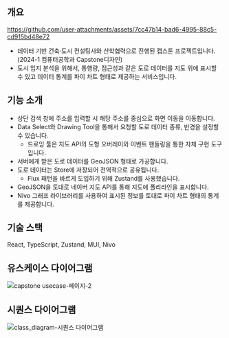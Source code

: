 ## 개요

https://github.com/user-attachments/assets/7cc47b14-bad6-4995-88c5-cd915bd48e72

- 데이터 기반 건축·도시 컨설팅사와 산학협력으로 진행된 캡스톤 프로젝트입니다. (2024-1 컴퓨터공학과 Capstone디자인)
- 도시 입지 분석을 위해서, 통행량, 접근성과 같은 도로 데이터를 지도 위에 표시할 수 있고 데이터 통계를 파이 차트 형태로 제공하는 서비스입니다.

## 기능 소개

- 상단 검색 창에 주소를 입력할 시 해당 주소를 중심으로 화면 이동을 이동합니다.
- Data Select와 Drawing Tool을 통해서 요청할 도로 데이터 종류, 반경을 설정할 수 있습니다.
  - 드로잉 툴은 지도 API의 도형 오버레이와 이벤트 핸들링을 통한 자체 구현 도구입니다.
- 서버에게 받은 도로 데이터를 GeoJSON 형태로 가공합니다.
- 도로 데이터는 Store에 저장되어 전역적으로 공유됩니다.
  - Flux 패턴을 바르게 도입하기 위해 Zustand를 사용했습니다.
- GeoJSON을 토대로 네이버 지도 API를 통해 지도에 폴리라인을 표시합니다.
- Nivo 그래프 라이브러리를 사용하여 표시된 정보를 토대로 파이 차트 형태의 통계를 제공합니다.

## 기술 스택
React, TypeScript, Zustand, MUI, Nivo

## 유스케이스 다이어그램
![capstone usecase-페이지-2](https://github.com/user-attachments/assets/d63ea12f-87a7-44db-aa3f-04796a07634a)


## 시퀀스 다이어그램
![class_diagram-시퀀스 다이어그램](https://github.com/user-attachments/assets/8a3d07f7-3ae8-47b4-a768-eba53db85532)

